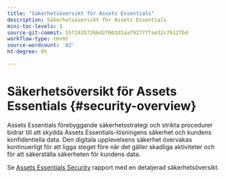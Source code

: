 ```yaml
---
title: "Säkerhetsöversikt för Assets Essentials"
description: Säkerhetsöversikt för Assets Essentials
mini-toc-levels: 1
source-git-commit: 55f24357266d2f063d1aaf92777fae32c7b127bd
workflow-type: tm+mt
source-wordcount: '82'
ht-degree: 0%

---
```


# Säkerhetsöversikt för Assets Essentials {#security-overview}

Assets Essentials förebyggande säkerhetsstrategi och strikta procedurer bidrar till att skydda Assets Essentials-lösningens säkerhet och kundens konfidentiella data. Den digitala upplevelsens säkerhet övervakas kontinuerligt för att ligga steget före när det gäller skadliga aktiviteter och för att säkerställa säkerheten för kundens data.

Se [Assets Essentials Security](https://www.adobe.com/content/dam/cc/en/trust-center/ungated/whitepapers/experience-cloud/adobe-experience-manager-assets-essentials-security-overview.pdf) rapport med en detaljerad säkerhetsöversikt.
